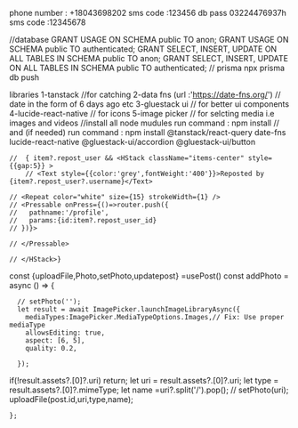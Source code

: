 phone number : +18043698202
sms code :123456
db pass 03224476937h
sms code :12345678


//database
GRANT USAGE ON SCHEMA public TO anon;
GRANT USAGE ON SCHEMA public TO authenticated;
GRANT SELECT, INSERT, UPDATE ON ALL TABLES IN SCHEMA public TO anon;
GRANT SELECT, INSERT, UPDATE ON ALL TABLES IN SCHEMA public TO authenticated;
// prisma
npx prisma db push



libraries
1-tanstack //for catching
2-data fns (url :'https://date-fns.org/') // date in the form of 6 days ago etc
3-gluestack ui // for better ui components
4-lucide-react-native // for icons
5-image picker // for selcting media i.e images and videos
//install all node mudules
run command :  npm install 
// and (if needed)
run command : npm install @tanstack/react-query date-fns lucide-react-native @gluestack-ui/accordion @gluestack-ui/button


    //  { item?.repost_user && <HStack className="items-center" style={{gap:5}} >
        // <Text style={{color:'grey',fontWeight:'400'}}>Reposted by {item?.repost_user?.username}</Text>

    // <Repeat color="white" size={15} strokeWidth={1} />
    // <Pressable onPress={()=>router.push({
    //   pathname:'/profile',
    //   params:{id:item?.repost_user_id}
    // })}>

    // </Pressable>
    
    // </HStack>}



 const {uploadFile,Photo,setPhoto,updatepost} =usePost()
  const addPhoto = async () => {
     
      // setPhoto('');
      let result = await ImagePicker.launchImageLibraryAsync({
        mediaTypes:ImagePicker.MediaTypeOptions.Images,// Fix: Use proper mediaType
        allowsEditing: true,
        aspect: [6, 5],
        quality: 0.2,
        
      });
  if(!result.assets?.[0]?.uri) return;
      let uri = result.assets?.[0]?.uri;
      let type = result.assets?.[0]?.mimeType;
      let name =uri?.split('/').pop();
      // setPhoto(uri);
      uploadFile(post.id,uri,type,name);
    
    };
